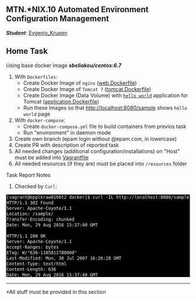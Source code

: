 MTN.*NIX.10 Automated Environment Configuration Management
---

***Student***: [Evgeniy_Krupen](https://upsa.epam.com/workload/employeeView.do?employeeId=4060741400038655484#emplTab=general)

Home Task
---

Using base docker image ***sbeliakou/centos:6.7***

1. With ```Dockerfiles```:
    - Create Docker Image of ```nginx``` ([web.Dockerfile](/web.Dockerfile))
    - Create Docker Image of ```Tomcat 7``` ([tomcat.Dockerfile](/tomcat.Dockerfile))
    - Create Docker Image (Data Volume) with [```hello world```](https://tomcat.apache.org/tomcat-7.0-doc/appdev/sample/sample.war) application for Tomcat ([application.Dockerfile](application.Dockerfile))
    - Run these Images so that [http://localhost:8080/sample](http://localhost:8080/sample) shows ```hello world``` page
2. With ```docker-compose```:
    - Create ```docker-compose.yml``` file to build containers from previos task
    - Run "environment" in daemon mode
3. Create own branch (epam login without @epam.com, in lowercase)
4. Create PR with description of reported task
5. All needed changes (additional configuration/installations) on "Host" must be added into [Vagrantfile](/Vagrantfile)
6. All needed resources (if they are) must be placed into ```/resources``` folder

Task Report Notes

1. Checked by ```Curl```:

![myimage-alt-tag](/sample.png)


---
*All stuff must be provided in this section
